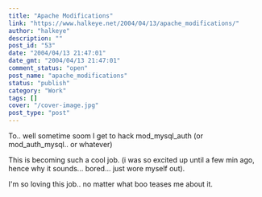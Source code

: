 ```yaml
---
title: "Apache Modifications"
link: "https://www.halkeye.net/2004/04/13/apache_modifications/"
author: "halkeye"
description: ""
post_id: "53"
date: "2004/04/13 21:47:01"
date_gmt: "2004/04/13 21:47:01"
comment_status: "open"
post_name: "apache_modifications"
status: "publish"
category: "Work"
tags: []
cover: "/cover-image.jpg"
post_type: "post"
---
```


To.. well sometime soom I get to hack mod_mysql_auth (or mod_auth_mysql.. or whatever)

This is becoming such a cool job. (i was so excited up until a few min ago, hence why it sounds... bored... just wore myself out).

I'm so loving this job.. no matter what boo teases me about it.